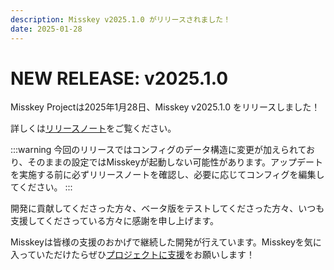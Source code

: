 ```yaml
---
description: Misskey v2025.1.0 がリリースされました！
date: 2025-01-28
---
```


# NEW RELEASE: v2025.1.0

Misskey Projectは2025年1月28日、Misskey v2025.1.0 をリリースしました！

詳しくは[リリースノート](/docs/releases/)をご覧ください。

:::warning
今回のリリースではコンフィグのデータ構造に変更が加えられており、そのままの設定ではMisskeyが起動しない可能性があります。アップデートを実施する前に必ずリリースノートを確認し、必要に応じてコンフィグを編集してください。
:::

開発に貢献してくださった方々、ベータ版をテストしてくださった方々、いつも支援してくださっている方々に感謝を申し上げます。

Misskeyは皆様の支援のおかげで継続した開発が行えています。Misskeyを気に入っていただけたらぜひ[プロジェクトに支援](/docs/donate/)をお願いします！
